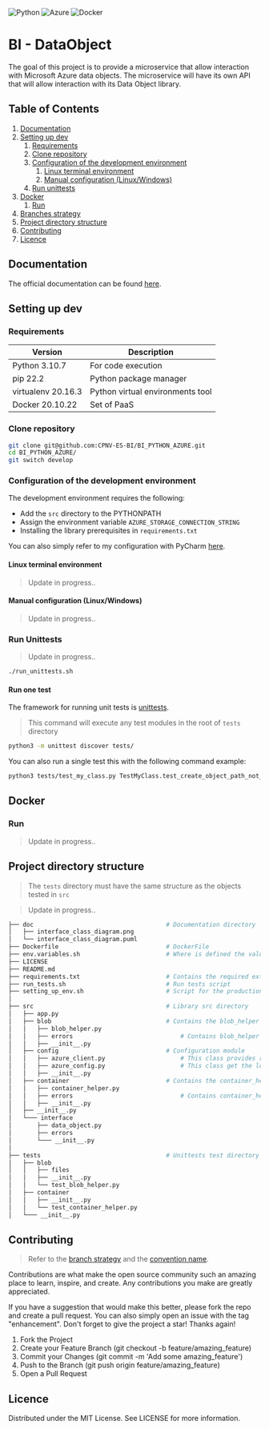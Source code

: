 ![Python](https://img.shields.io/badge/Python-3776AB?style=flat-square&logo=python&logoColor=white)
![Azure](https://img.shields.io/badge/Microsoft_Azure-0089D6?style=flat-square&logo=microsoft-azure&logoColor=white)
![Docker](https://img.shields.io/badge/docker-%230db7ed.svg?style=flat-square&logo=docker&logoColor=white)


# BI - DataObject

The goal of this project is to provide a microservice that allow interaction with Microsoft Azure data objects.
The microservice will have its own API that will allow interaction with its Data Object library.


## Table of Contents
1. [Documentation](#documentation)
2. [Setting up dev](#setting-up-dev)
    1. [Requirements](#requirements)
    2. [Clone repository](#clone-repository)
    3. [Configuration of the development environment](#configuration-of-the-development-environment)
       1. [Linux terminal environment](#linux-terminal-environment)
       2. [Manual configuration (Linux/Windows)](#manual-configuration--linuxwindows-)
   4. [Run unittests](#run-unittests)
3. [Docker](#docker)
    1. [Run](#run)
4. [Branches strategy](#branches-strategy)
5. [Project directory structure](#project-directory-structure)
6. [Contributing](#contributing)
7. [Licence](#licence)


## Documentation

The official documentation can be found [here](https://github.com/CPNV-ES-BI/BI_PYTHON_AZURE/wiki).

## Setting up dev

### Requirements

| Version |  Description  | 
|---|---|
| Python 3.10.7  | For code execution  |
| pip 22.2  | Python package manager  |
| virtualenv 20.16.3  | Python virtual environments tool|
| Docker 20.10.22 | Set of PaaS  |


### Clone repository

```sh
git clone git@github.com:CPNV-ES-BI/BI_PYTHON_AZURE.git
cd BI_PYTHON_AZURE/
git switch develop
```

### Configuration of the development environment

The development environment requires the following:
- Add the `src` directory to the PYTHONPATH
- Assign the environment variable `AZURE_STORAGE_CONNECTION_STRING`
- Installing the library prerequisites in `requirements.txt`

You can also simply refer to my configuration with PyCharm [here](https://github.com/CPNV-ES-BI/BI_PYTHON_AZURE/wiki/1-BI_PYTHON_AZURE-Project#configure-pycharm).

#### Linux terminal environment

 > Update in progress..

#### Manual configuration (Linux/Windows)

 > Update in progress..
> 
### Run Unittests

 > Update in progress..

```sh
./run_unittests.sh
``` 

#### Run one test
The framework for running unit tests is [unittests](https://docs.python.org/3.10/library/unittest.html).

> This command will execute any test modules in the root of `tests` directory

```sh
python3 -m unittest discover tests/
```

You can also run a single test this with the following command example:
```sh
python3 tests/test_my_class.py TestMyClass.test_create_object_path_not_exists_object_exists
```

## Docker

### Run

 > Update in progress..

##  Project directory structure

> The `tests` directory must have the same structure as the objects tested in `src`

> Update in progress..


```sh
├── doc                                     # Documentation directory
│   ├── interface_class_diagram.png
│   └── interface_class_diagram.puml
├── Dockerfile                              # DockerFile
├── env.variables.sh                        # Where is defined the value of AZURE_STORAGE_CONNECTION_STRING env
├── LICENSE     
├── README.md
├── requirements.txt                        # Contains the required external python modules 
├── run_tests.sh                            # Run tests script
├── setting_up_env.sh                       # Script for the production environnment
│
├── src                                     # Library src directory
│   ├── app.py
│   ├── blob                                # Contains the blob_helper module
│   │   ├── blob_helper.py                  
│   │   ├── errors                              # Contains blob_helper custom exception classes
│   │   ├── __init__.py
│   ├── config                              # Configuration module
│   │   ├── azure_client.py                     # This class provides required Azure Client
│   │   ├── azure_config.py                     # This class get the local variable environment
│   │   ├── __init__.py
│   ├── container                           # Contains the container_helper module
│   │   ├── container_helper.py                 
│   │   ├── errors                              # Contains container_helper custom exception classes
│   │   ├── __init__.py
│   ├── __init__.py
│   └─── interface
│       ├── data_object.py
│       ├── errors
│       └─── __init__.py
│  
├── tests                                   # Unittests test directory
│   ├── blob
│   │   ├── files                          
│   │   ├── __init__.py
│   │   └── test_blob_helper.py
│   ├── container
│   │   ├── __init__.py
│   │   └── test_container_helper.py
│   └─── __init__.py

``` 

## Contributing

> Refer to the [branch strategy](https://github.com/CPNV-ES-BI/BI_PYTHON_AZURE/wiki/1-BI_PYTHON_AZURE-Project#branches-strategy) and the [convention name](https://github.com/CPNV-ES-BI/BI_PYTHON_AZURE/wiki/1-BI_PYTHON_AZURE-Project#convention-names).

Contributions are what make the open source community such an amazing place to learn, inspire, and create. Any contributions you make are greatly appreciated.

If you have a suggestion that would make this better, please fork the repo and create a pull request. You can also simply open an issue with the tag "enhancement". Don't forget to give the project a star! Thanks again!

1. Fork the Project
2. Create your Feature Branch (git checkout -b feature/amazing_feature)
3. Commit your Changes (git commit -m 'Add some amazing_feature')
4. Push to the Branch (git push origin feature/amazing_feature)
5. Open a Pull Request

## Licence

Distributed under the MIT License. See LICENSE for more information.